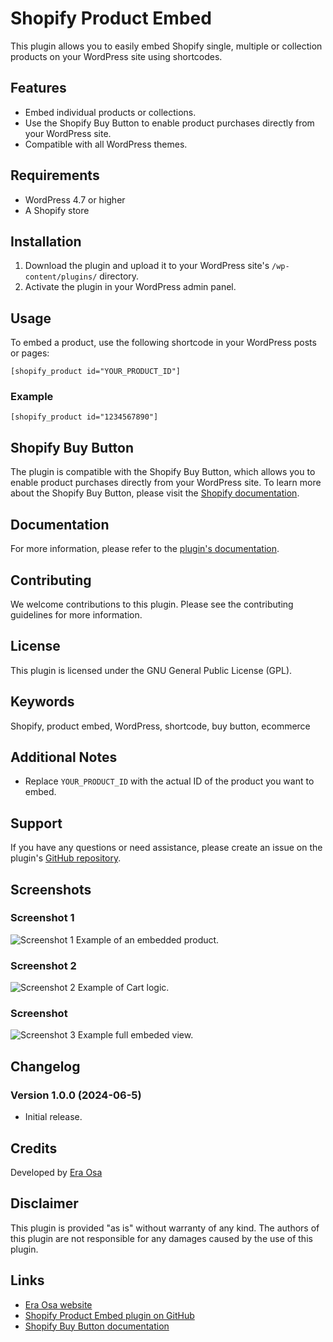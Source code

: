 # Shopify Product Embed

This plugin allows you to easily embed Shopify single, multiple or collection products on your WordPress site using shortcodes.

## Features

- Embed individual products or collections.
- Use the Shopify Buy Button to enable product purchases directly from your WordPress site.
- Compatible with all WordPress themes.

## Requirements

- WordPress 4.7 or higher
- A Shopify store


## Installation

1. Download the plugin and upload it to your WordPress site's `/wp-content/plugins/` directory.
2. Activate the plugin in your WordPress admin panel.

## Usage

To embed a product, use the following shortcode in your WordPress posts or pages:

```[shopify_product id="YOUR_PRODUCT_ID"]```

### Example

```[shopify_product id="1234567890"]```

## Shopify Buy Button

The plugin is compatible with the Shopify Buy Button, which allows you to enable product purchases directly from your WordPress site. To learn more about the Shopify Buy Button, please visit the [Shopify documentation](https://help.shopify.com/en/manual/products/details/buy-button).

## Documentation

For more information, please refer to the [plugin's documentation](https://github.com/eraosa/shopify-product-embed).

## Contributing

We welcome contributions to this plugin. Please see the contributing guidelines for more information.

## License

This plugin is licensed under the GNU General Public License (GPL).

## Keywords

Shopify, product embed, WordPress, shortcode, buy button, ecommerce

## Additional Notes

- Replace `YOUR_PRODUCT_ID` with the actual ID of the product you want to embed.

## Support

If you have any questions or need assistance, please create an issue on the plugin's [GitHub repository](https://github.com/eraosa/shopify-product-embed/issues).

## Screenshots

### Screenshot 1
![Screenshot 1](assets/screenshots/screenshot1.jpg)
Example of an embedded product.

### Screenshot 2
![Screenshot 2](assets/screenshots/screenshot2.jpg)
Example of Cart logic.

### Screenshot 
![Screenshot 3](assets/screenshots/screenshot3.jpg)
Example full embeded view.

## Changelog

### Version 1.0.0 (2024-06-5)
- Initial release.

## Credits

Developed by [Era Osa](https://eraosa.com/)

## Disclaimer

This plugin is provided "as is" without warranty of any kind. The authors of this plugin are not responsible for any damages caused by the use of this plugin.

## Links

- [Era Osa website](https://eraosa.com)
- [Shopify Product Embed plugin on GitHub](https://github.com/eraosa/shopify-product-embed)
- [Shopify Buy Button documentation](https://help.shopify.com/en/manual/products/details/buy-button)

